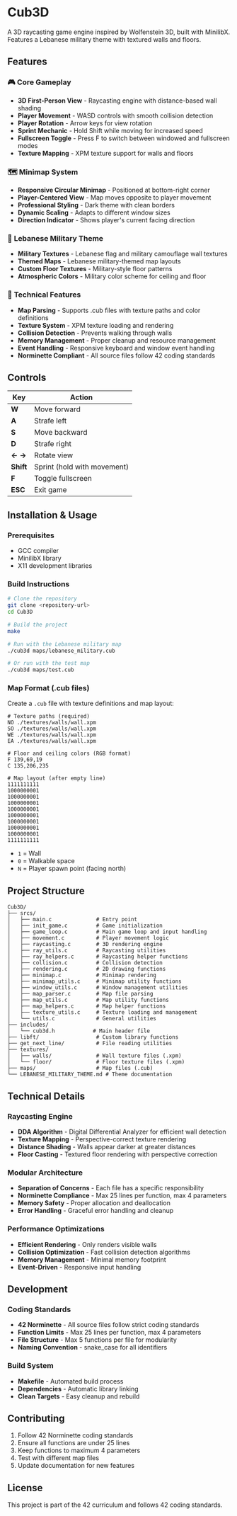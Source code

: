 # Cub3D

A 3D raycasting game engine inspired by Wolfenstein 3D, built with MinilibX. Features a Lebanese military theme with textured walls and floors.

## Features

### 🎮 **Core Gameplay**
- **3D First-Person View** - Raycasting engine with distance-based wall shading
- **Player Movement** - WASD controls with smooth collision detection
- **Player Rotation** - Arrow keys for view rotation
- **Sprint Mechanic** - Hold Shift while moving for increased speed
- **Fullscreen Toggle** - Press F to switch between windowed and fullscreen modes
- **Texture Mapping** - XPM texture support for walls and floors

### 🗺️ **Minimap System**
- **Responsive Circular Minimap** - Positioned at bottom-right corner
- **Player-Centered View** - Map moves opposite to player movement
- **Professional Styling** - Dark theme with clean borders
- **Dynamic Scaling** - Adapts to different window sizes
- **Direction Indicator** - Shows player's current facing direction

### 🎨 **Lebanese Military Theme**
- **Military Textures** - Lebanese flag and military camouflage wall textures
- **Themed Maps** - Lebanese military-themed map layouts
- **Custom Floor Textures** - Military-style floor patterns
- **Atmospheric Colors** - Military color scheme for ceiling and floor

### 🎯 **Technical Features**
- **Map Parsing** - Supports .cub files with texture paths and color definitions
- **Texture System** - XPM texture loading and rendering
- **Collision Detection** - Prevents walking through walls
- **Memory Management** - Proper cleanup and resource management
- **Event Handling** - Responsive keyboard and window event handling
- **Norminette Compliant** - All source files follow 42 coding standards

## Controls

| Key | Action |
|-----|--------|
| **W** | Move forward |
| **A** | Strafe left |
| **S** | Move backward |
| **D** | Strafe right |
| **← →** | Rotate view |
| **Shift** | Sprint (hold with movement) |
| **F** | Toggle fullscreen |
| **ESC** | Exit game |

## Installation & Usage

### Prerequisites
- GCC compiler
- MinilibX library
- X11 development libraries

### Build Instructions
```bash
# Clone the repository
git clone <repository-url>
cd Cub3D

# Build the project
make

# Run with the Lebanese military map
./cub3d maps/lebanese_military.cub

# Or run with the test map
./cub3d maps/test.cub
```

### Map Format (.cub files)
Create a `.cub` file with texture definitions and map layout:

```
# Texture paths (required)
NO ./textures/walls/wall.xpm
SO ./textures/walls/wall.xpm
WE ./textures/walls/wall.xpm
EA ./textures/walls/wall.xpm

# Floor and ceiling colors (RGB format)
F 139,69,19
C 135,206,235

# Map layout (after empty line)
1111111111
1000000001
1000000001
1000000001
1000000001
1000000001
1000000001
1000000001
1000000001
1111111111
```

- `1` = Wall
- `0` = Walkable space
- `N` = Player spawn point (facing north)

## Project Structure

```
Cub3D/
├── srcs/
│   ├── main.c              # Entry point
│   ├── init_game.c         # Game initialization
│   ├── game_loop.c         # Main game loop and input handling
│   ├── movement.c          # Player movement logic
│   ├── raycasting.c        # 3D rendering engine
│   ├── ray_utils.c         # Raycasting utilities
│   ├── ray_helpers.c       # Raycasting helper functions
│   ├── collision.c         # Collision detection
│   ├── rendering.c         # 2D drawing functions
│   ├── minimap.c           # Minimap rendering
│   ├── minimap_utils.c     # Minimap utility functions
│   ├── window_utils.c      # Window management utilities
│   ├── map_parser.c        # Map file parsing
│   ├── map_utils.c         # Map utility functions
│   ├── map_helpers.c       # Map helper functions
│   ├── texture_utils.c     # Texture loading and management
│   └── utils.c             # General utilities
├── includes/
│   └── cub3d.h            # Main header file
├── libft/                  # Custom library functions
├── get_next_line/          # File reading utilities
├── textures/
│   ├── walls/              # Wall texture files (.xpm)
│   └── floor/              # Floor texture files (.xpm)
├── maps/                   # Map files (.cub)
└── LEBANESE_MILITARY_THEME.md # Theme documentation
```

## Technical Details

### **Raycasting Engine**
- **DDA Algorithm** - Digital Differential Analyzer for efficient wall detection
- **Texture Mapping** - Perspective-correct texture rendering
- **Distance Shading** - Walls appear darker at greater distances
- **Floor Casting** - Textured floor rendering with perspective correction

### **Modular Architecture**
- **Separation of Concerns** - Each file has a specific responsibility
- **Norminette Compliance** - Max 25 lines per function, max 4 parameters
- **Memory Safety** - Proper allocation and deallocation
- **Error Handling** - Graceful error handling and cleanup

### **Performance Optimizations**
- **Efficient Rendering** - Only renders visible walls
- **Collision Optimization** - Fast collision detection algorithms
- **Memory Management** - Minimal memory footprint
- **Event-Driven** - Responsive input handling

## Development

### **Coding Standards**
- **42 Norminette** - All source files follow strict coding standards
- **Function Limits** - Max 25 lines per function, max 4 parameters
- **File Structure** - Max 5 functions per file for modularity
- **Naming Convention** - snake_case for all identifiers

### **Build System**
- **Makefile** - Automated build process
- **Dependencies** - Automatic library linking
- **Clean Targets** - Easy cleanup and rebuild

## Contributing

1. Follow 42 Norminette coding standards
2. Ensure all functions are under 25 lines
3. Keep functions to maximum 4 parameters
4. Test with different map files
5. Update documentation for new features

## License

This project is part of the 42 curriculum and follows 42 coding standards. 